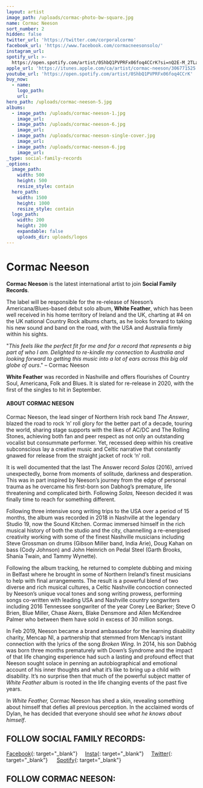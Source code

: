 ```yaml
---
layout: artist
image_path: /uploads/cormac-photo-bw-square.jpg
name: Cormac Neeson
sort_number: 2
hidden: false
twitter_url: 'https://twitter.com/corporalcormo'
facebook_url: 'https://www.facebook.com/cormacneesonsolo/'
instagram_url:
spotify_url: >-
  https://open.spotify.com/artist/0ShbQ1PVPRFx06foq4CCrK?si=nQ2E-M_2TLaOSni-YbwaDA
apple_url: 'https://itunes.apple.com/ca/artist/cormac-neeson/306771525'
youtube_url: 'https://open.spotify.com/artist/0ShbQ1PVPRFx06foq4CCrK'
buy_now:
  - name:
    logo_path:
    url:
hero_path: /uploads/cormac-neeson-5.jpg
albums:
  - image_path: /uploads/cormac-neeson-1.jpg
    image_url:
  - image_path: /uploads/cormac-neeson-6.jpg
    image_url:
  - image_path: /uploads/cormac-neeson-single-cover.jpg
    image_url:
  - image_path: /uploads/cormac-neeson-6.jpg
    image_url:
_type: social-family-records
_options:
  image_path:
    width: 500
    height: 500
    resize_style: contain
  hero_path:
    width: 1500
    height: 1000
    resize_style: contain
  logo_path:
    width: 200
    height: 200
    expandable: false
    uploads_dir: uploads/logos
---
```


# Cormac Neeson

**Cormac Neeson** is the latest international artist to join **Social Family Records**.

The label will be responsible for the re-release of Neeson’s Americana/Blues-based debut solo album, **White Feather**, which has been well received in his home territory of Ireland and the UK, charting at \#4 on the UK national Country Rock albums charts, as he looks forward to taking his new sound and band on the road, with the USA and Australia firmly within his sights.

"*This feels like the perfect fit for me and for a record that represents a big part of who I am. Delighted to re-kindle my connection to Australia and looking forward to getting this music into a lot of ears across this big old globe of ours*." – Cormac Neeson

**White Feather** was recorded in Nashville and offers flourishes of Country Soul, Americana, Folk and Blues. It is slated for re-release in 2020, with the first of the singles to hit in September.

#### **ABOUT CORMAC NEESON**

Cormac Neeson, the lead singer of Northern Irish rock band *The Answer*, blazed the road to rock ‘n’ roll glory for the better part of a decade, touring the world, sharing stage supports with the likes of AC/DC and The Rolling Stones, achieving both fan and peer respect as not only an outstanding vocalist but consummate performer. Yet, recessed deep within his creative subconscious lay a creative music and Celtic narrative that constantly gnawed for release from the straight jacket of rock ‘n’ roll.

It is well documented that the last The Answer record *Solas* (2016), arrived unexpectedly, borne from moments of solitude, darkness and desperation. This was in part inspired by Neeson’s journey from the edge of personal trauma as he overcame his first-born son Dabhog’s premature, life threatening and complicated birth. Following *Solas,* Neeson decided it was finally time to reach for something different.

Following three intensive song writing trips to the USA over a period of 15 months, the album was recorded in 2018 in Nashville at the legendary Studio 19, now the Sound Kitchen. Cormac immersed himself in the rich musical history of both the studio and the city, channelling a re-energised creativity working with some of the finest Nashville musicians including Steve Grossman on drums (Gibson Miller band, India Arie), Doug Kahan on bass (Cody Johnson) and John Heinrich on Pedal Steel (Garth Brooks, Shania Twain, and Tammy Wynette).

Following the album tracking, he returned to complete dubbing and mixing in Belfast where he brought in some of Northern Ireland’s finest musicians to help with final arrangements. The result is a powerful blend of two diverse and rich musical cultures, a Celtic Nashville concoction connected by Neeson’s unique vocal tones and song writing prowess, performing songs co-written with leading USA and Nashville country songwriters including 2016 Tennessee songwriter of the year Corey Lee Barker; Steve O Brien, Blue Miller, Chase Akers, Blake Densmore and Allen McKendree Palmer who between them have sold in excess of 30 million songs.

In Feb 2019, Neeson became a brand ambassador for the learning disability charity, Mencap NI, a partnership that stemmed from Mencap’s instant connection with the lyrics of the song *Broken Wing*. In 2014, his son Dabh&oacute;g was born three months prematurely with Down’s Syndrome and the impact of that life changing experience had such a lasting and profound effect that Neeson sought solace in penning an autobiographical and emotional account of his inner thoughts and what it’s like to bring up a child with disability. It’s no surprise then that much of the powerful subject matter of *White Feather* album is rooted in the life changing events of the past five years.

In *White Feather,* Cormac Neeson has shed a skin, revealing something about himself that defies all previous perception. In the acclaimed words of Dylan, he has decided that everyone should see *what he knows about himself*.

## **FOLLOW SOCIAL FAMILY RECORDS:**

[Facebook](https://www.facebook.com/socialfamilyrecords/){: target="_blank"}&nbsp; &nbsp; &nbsp;[Insta](https://www.instagram.com/socialfamilyrecords/){: target="_blank"}&nbsp; &nbsp; &nbsp;[Twitter](https://twitter.com/SocialFamilyREC){: target="_blank"}&nbsp; &nbsp; &nbsp;&nbsp;[Spotify](https://open.spotify.com/user/socialfamilyrecords?si=jBde7q3FTHmYB6KTk-JWNA){: target="_blank"}

## **FOLLOW CORMAC NEESON:**